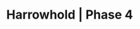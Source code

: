 ---
title: Harrowhold | Phase 4
description: Harrowhold | Phase 4
weight: 1
draft: true
toc: true
---